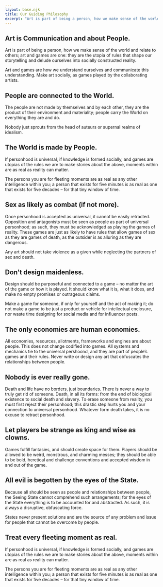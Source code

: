 ```yaml
---
layout: base.njk
title: Our Guiding Philosophy
excerpt: "Art is part of being a person, how we make sense of the world and relate to others; art and games are one: they are the utopia of rules that shape our storytelling and delude ourselves into socially constructed reality."
---
```


## Art is Communication and about People.
Art is part of being a person, how we make sense of the world and relate to others; art and games are one: they are the utopia of rules that shape our storytelling and delude ourselves into socially constructed reality.

Art and games are how we understand ourselves and communicate this understanding. Make art socially, as games played by the collaborating artists.

## People are connected to the World.
The people are not made by themselves and by each other, they are the product of their environment and materiality; people carry the World on everything they are and do.

Nobody just sprouts from the head of auteurs or supernal realms of idealism.

## The World is made by People.
If personhood is universal, if knowledge is formed socially, and games are utopias of the rules we are to make stories about the above, moments within are as real as reality can matter.

The persons you are for fleeting moments are as real as any other intelligence within you; a person that exists for five minutes is as real as one that exists for five decades – for that tiny window of time.

## Sex as likely as combat (if not more).
Once personhood is accepted as universal, it cannot be easily retracted. Opposition and antagonists must be seen as people as part of universal personhood; as such, they must be acknowledged as playing the games of reality. These games are just as likely to have rules that allow games of sex as they are games of death, as the outsider is as alluring as they are dangerous.

Any art should not take violence as a given while neglecting the partners of sex and death.

## Don't design maidenless.
Design should be purposeful and connected to a game – no matter the art of the game or how it is played. It should know what it is, what it does, and make no empty promises or outrageous claims.

Make a game for someone, if only for yourself and the act of making it; do not make a game to be just a product or vehicle for intellectual enclosure, nor waste time designing for social media and for influencer posts.

## The only economies are human economies.
All economies, resources, allotments, frameworks and engines are about people. This does not change codified into games. All systems and mechanics tie to the universal pershoond, and they are part of people’s games and their rules. Never write or design any art that obfuscates the relationships between people.

## Nobody is ever really gone.
Death and life have no borders, just boundaries. There is never a way to truly get rid of someone. Death, in all its forms: from the end of biological existence to social death and slavery. To erase someone from reality, you must first reject their personhood; this drastic step hurts you and your connection to universal personhood. Whatever form death takes, it is no excuse to retract personhood.

## Let players be strange as king and wise as clowns.
Games fulfill fantasies, and should create space for them. Players should be allowed to be weird, monstrous, and charming messes; they should be able to be bold, heretical and challenge conventions and accepted wisdom in and out of the game.

## All evil is begotten by the eyes of the State.
Because all should be seen as people and relationships between people, the Seeing State cannot comprehend such arrangements; for the eyes of the State everything is to be accounted for and abstracted. As such, it is always a disruptive, obfuscating force.

States never present solutions and are the source of any problem and issue for people that cannot be overcome by people.

## Treat every fleeting moment as real.
If personhood is universal, if knowledge is formed socially, and games are utopias of the rules we are to make stories about the above, moments within are as real as reality can matter.

The persons you are for fleeting moments are as real as any other intelligence within you; a person that exists for five minutes is as real as one that exists for five decades – for that tiny window of time.